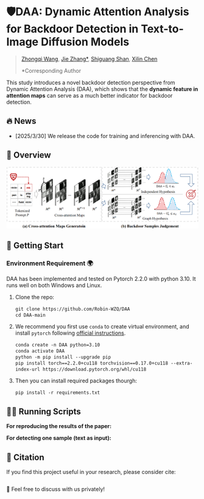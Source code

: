 # 🛡️DAA: Dynamic Attention Analysis for Backdoor Detection in Text-to-Image Diffusion Models

> [Zhongqi Wang](https://scholar.google.com.hk/citations?hl=zh-CN&user=Gi1brbgAAAAJ), [Jie Zhang*](https://scholar.google.com.hk/citations?user=hJAhF0sAAAAJ&hl=zh-CN), [Shiguang Shan](https://scholar.google.com.hk/citations?hl=zh-CN&user=Vkzd7MIAAAAJ), [Xilin Chen](https://scholar.google.com.hk/citations?hl=zh-CN&user=vVx2v20AAAAJ)
>
> *Corresponding Author

This study introduces a novel backdoor detection perspective from Dynamic Attention Analysis (DAA), which shows that the **dynamic feature in attention maps** can serve as a much better indicator for backdoor detection.


## 🔥 News

- [2025/3/30] We release the code for training and inferencing with DAA.

## 👀 Overview

<div align=center>
<img src='https://github.com/Robin-WZQ/DAA/blob/main/viz/Overview.png' width=800>
</div>


## 🧭 Getting Start

### Environment Requirement 🌍

DAA has been implemented and tested on Pytorch 2.2.0 with python 3.10. It runs well on both Windows and Linux.

1. Clone the repo:

   ```
   git clone https://github.com/Robin-WZQ/DAA
   cd DAA-main
   ```

2. We recommend you first use `conda` to create virtual environment, and install `pytorch` following [official instructions](https://pytorch.org/).

   ```
   conda create -n DAA python=3.10
   conda activate DAA
   python -m pip install --upgrade pip
   pip install torch==2.2.0+cu118 torchvision==0.17.0+cu118 --extra-index-url https://download.pytorch.org/whl/cu118
   ```

3. Then you can install required packages thourgh:

   ```
   pip install -r requirements.txt
   ```

## 🏃🏼 Running Scripts

**For reproducing the results of the paper:**

**For detecting one sample (text as input):**

## 📄 Citation

If you find this project useful in your research, please consider cite:
```

```

🤝 Feel free to discuss with us privately!
